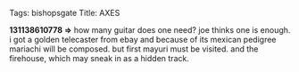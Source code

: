 Tags: bishopsgate
Title: AXES
  
**131138610778 =>** how many guitar does one need? joe thinks one is enough. i got a golden telecaster from ebay and because of its mexican pedigree mariachi will be composed. but first mayuri must be visited. and the firehouse, which may sneak in as a hidden track.
